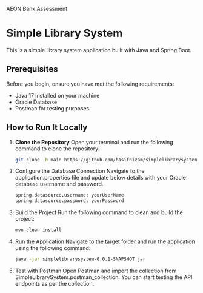 AEON Bank Assessment

# Simple Library System

This is a simple library system application built with Java and Spring Boot.

## Prerequisites

Before you begin, ensure you have met the following requirements:
- Java 17 installed on your machine
- Oracle Database
- Postman for testing purposes

## How to Run It Locally

1. **Clone the Repository**
   Open your terminal and run the following command to clone the repository:

   ```sh
   git clone -b main https://github.com/hasifnizam/simplelibrarysystem.git

2. Configure the Database Connection
   Navigate to the application.properties file and update below details with your Oracle database username and password.

   ```sh
   spring.datasource.username: yourUserName
   spring.datasource.password: yourPassword

4. Build the Project
   Run the following command to clean and build the project:

   ```sh
   mvn clean install

5. Run the Application
   Navigate to the target folder and run the application using the following command:
   
   ```sh
   java -jar simplelibrarysystem-0.0.1-SNAPSHOT.jar

6. Test with Postman
   Open Postman and import the collection from SimpleLibrarySystem.postman_collection. You can start testing the API endpoints as per the collection.
